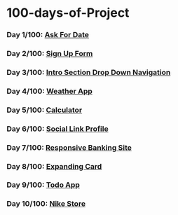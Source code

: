 # 100-days-of-Project

### Day 1/100: <a href="https://github.com/Rituraj27/Day-1-Ask-for-date">Ask For Date</a>
### Day 2/100: <a href="https://github.com/Rituraj27/Day-02-Sign-Up-Form">Sign Up Form</a>
### Day 3/100: <a href="https://github.com/Rituraj27/Day-3-Intro-section-drop-down-navigation">Intro Section Drop Down Navigation</a>
### Day 4/100: <a href="https://github.com/Rituraj27/Day-4-Weather-App">Weather App</a>
### Day 5/100: <a href="https://github.com/Rituraj27/Day-5-Calculator">Calculator</a>
### Day 6/100: <a href="https://github.com/Rituraj27/Day-6-social-link-profile">Social Link Profile</a>
### Day 7/100: <a href="https://github.com/Rituraj27/Day-7-Responsive-Banking-Site">Responsive Banking Site</a>
### Day 8/100: <a href="https://github.com/Rituraj27/Day-8-Expanding-Card">Expanding Card</a>
### Day 9/100: <a href="https://github.com/Rituraj27/Day-9-Todo-App">Todo App</a>
### Day 10/100: <a href="https://github.com/Rituraj27/Day-10-Nike-Store">Nike Store</a>


